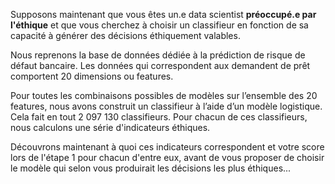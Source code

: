 Supposons maintenant que vous êtes un.e data scientist **préoccupé.e par l'éthique** et que vous cherchez à choisir un classifieur en fonction de sa capacité à générer des décisions éthiquement valables.

Nous reprenons la base de données dédiée à la prédiction de risque de défaut bancaire. Les données qui correspondent aux demandent de prêt comportent 20 dimensions ou features.

Pour toutes les combinaisons possibles de modèles sur l’ensemble des 20 features, nous avons construit un classifieur à l’aide d’un modèle logistique. Cela fait en tout 2 097 130 classifieurs. Pour chacun de ces classifieurs, nous calculons une série d'indicateurs éthiques.

Découvrons maintenant à quoi ces indicateurs correspondent et votre score lors de l'étape 1 pour chacun d'entre eux, avant de vous proposer de choisir le modèle qui selon vous produirait les décisions les plus éthiques...
